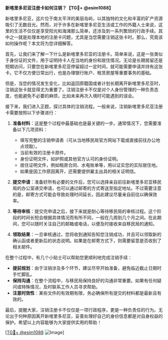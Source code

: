 **新喀里多尼亚注册卡如何注销？【TG💪+ @esim1088】**

新喀里多尼亚，这片位于南太平洋的美丽岛屿，以其独特的文化和丰富的矿产资源吸引了无数目光。然而，对于许多在新喀里多尼亚生活或工作的外籍人士来说，这里的生活不仅仅是享受阳光和海滩那么简单，还涉及到一系列繁琐的行政手续。其中之一就是处理本地的注册卡问题，尤其是当您需要注销这张卡时。那么，究竟该如何操作呢？本文将为您详细解答。

首先，让我们来了解一下什么是新喀里多尼亚的注册卡。简单来说，这是一张类似于身份证的文件，用于证明持卡人在当地的身份和居住情况。无论是长期居留还是短期访问，只要您在新喀里多尼亚停留超过一定时间，就可能需要申请并持有这张卡。它不仅方便日常出行，也是办理银行账户、租赁房屋等重要事务的基础。

但是，当您的情况发生变化，比如返回原籍国或者计划长期离开新喀里多尼亚时，注销这张卡就显得尤为重要了。注销注册卡不仅是对个人身份管理的一种负责态度，也能避免不必要的麻烦，比如未来再次入境时可能遇到的误会。

接下来，我们进入正题，探讨具体的注销流程。一般来说，注销新喀里多尼亚注册卡需要按照以下步骤进行：

1. **准备材料**：这是整个过程中最基础也是最关键的一步。通常情况下，您需要准备以下几项资料：
   - 填写完整的注销申请表（可从当地移民局官方网站下载或直接前往办公地点领取）。
   - 当前有效的注册卡原件。
   - 身份证明文件，如护照或其他官方认可的身份证明。
   - 居住证明文件，例如租房合同、水电账单等，用以证实您的实际居住地。
   - 如果是因工作原因离开，还需要提供雇主出具的相关证明信。

2. **提交申请**：准备好所有必要的文件后，您可以选择亲自前往新喀里多尼亚移民局的办公室递交申请，也可以通过邮寄的方式寄送至指定地址。不过需要注意的是，邮寄方式可能会导致处理时间延长，因此建议尽量亲自前往以确保效率。

3. **等待审核**：提交完申请之后，接下来就是耐心等待移民局的审核过程。这个阶段的时间长短会根据具体情况而有所不同，一般在几周到几个月之间。在此期间，您可以随时关注自己的邮箱或电话，以便及时接收来自移民局的通知。

4. **领取结果**：一旦审核通过，您将收到通知告知您注销成功，并且可以领取新的确认函或者更新后的状态说明。如果是在邮寄方式下，则需要留意是否收到了相关邮件。

在整个过程中，有几个小贴士可以帮助您更顺利地完成注销手续：

- **提前规划**：由于注销涉及多个环节，建议尽早开始准备，避免临近截止日期时手忙脚乱。
- **保持沟通**：在整个流程中，与移民局保持良好的沟通非常重要。如果有任何疑问或特殊情况，及时联系工作人员寻求帮助。
- **注意时效性**：某些文件的有效期有限，务必确保所有提交的材料都是最新且有效的。

最后，提醒大家，注销注册卡不仅仅是一项行政程序，更是一种负责任的行为。无论出于何种原因离开新喀里多尼亚，妥善处理好自己的身份信息都是对自身权益的保护。希望以上内容能够为大家提供实用的帮助！

[[TG💪+ @esim1088](https://t.me/s/esim1088) ![Image](https://i.postimg.cc/4NQfJmqS/Snipaste-2025-05-13-00-14-12.png)]